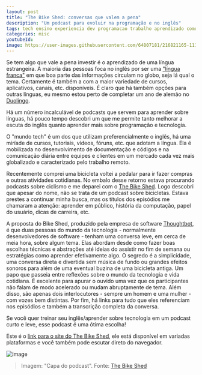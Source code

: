 ```yaml
---
layout: post
title: "The Bike Shed: conversas que valem a pena"
description: "Um podcast para evoluir na programação e no inglês"
tags: tech ensino experiencia dev programacao trabalho aprendizado comunidade open source tech educacao english ingles bike shed ruby ingles
categories: misc
youtubeId:
image: https://user-images.githubusercontent.com/64807181/216821165-111f00e6-b310-4597-8e7b-d651cb19e612.png
---
```


Se tem algo que vale a pena investir é o aprendizado de uma língua estrangeira. A maioria das pessoas foca no inglês por ser uma ["língua franca"](https://pt.wikipedia.org/wiki/Ingl%C3%AAs_como_l%C3%ADngua_franca) em que boa parte das informações circulam no globo, seja lá qual o tema. Certamente é também a com a maior variedade de cursos, aplicativos, canais, etc. disponíveis. É claro que há também opções para outras línguas, eu mesmo estou perto de completar um ano de alemão no [Duolingo](https://www.duolingo.com/profile/0jonjo).

Há um número incalculável de podcasts que servem para aprender sobre línguas, há pouco tempo descobri um que me permite tanto melhorar a escuta do inglês quanto aprender mais sobre programação e tecnologia.

O "mundo tech" é um dos que utilizam preferencialmente o inglês, há uma miríade de cursos, tutoriais, vídeos, fóruns, etc. que adotam a língua. Ela é mobilizada no desenvolvimento de documentação e códigos e na comunicação diária entre equipes e clientes em um mercado cada vez mais globalizado e caracterizado pelo trabalho remoto.

Recentemente comprei uma bicicleta voltei a pedalar para ir fazer compras e outras atividades cotidianas. No embalo desse retorno estava procurando podcasts sobre ciclismo e me deparei com o [The Bike Shed](https://www.bikeshed.fm/). Logo descobri que apesar do nome, não se trata de um podcast sobre bicicletas. Estava prestes a continuar minha busca, mas os títulos dos episódios me chamaram a atenção: aprender em público, história da computação, papel do usuário, dicas de carreira, etc.

A proposta do Bike Shed, produzido pela empresa de software [Thoughtbot](https://thoughtbot.com/), é que duas pessoas do mundo da tecnologia - normalmente desenvolvedores de software - tenham uma conversa leve, em cerca de meia hora, sobre algum tema. Elas abordam desde como fazer boas escolhas técnicas e abstrações até ideias do assistir no fim de semana ou estratégias como aprender efetivamente algo. O segredo é a simplicidade, uma conversa direta e divertida sem música de fundo ou grandes efeitos sonoros para além de uma eventual buzina de uma bicicleta antiga. Um papo que passeia entre reflexões sobre o mundo da tecnologia e vida cotidiana. É excelente para apurar o ouvido uma vez que os participantes não falam de modo acelerado ou mudam abruptamente de tema. Além disso, são apenas dois interlocutores - sempre um homem e uma mulher - com vozes bem distintas. Por fim, há links para tudo que eles referenciam nos episódios e também a transcrição completa da conversa.

Se você quer treinar seu inglês/aprender sobre tecnologia em um podcast curto e leve, esse podcast é uma ótima escolha!

Este é o [link para o site do The Bike Shed](https://www.bikeshed.fm/), ele está disponível em variadas plataformas e você também pode escutar direto do navegador.

![image](https://user-images.githubusercontent.com/64807181/216821165-111f00e6-b310-4597-8e7b-d651cb19e612.png)
>Imagem: "Capa do podcast". Fonte: [The Bike Shed](https://www.bikeshed.fm/)



